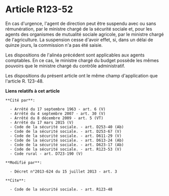 # Article R123-52

En cas d'urgence, l'agent de direction peut être suspendu avec ou sans rémunération, par le ministre chargé de la sécurité
sociale et, pour les agents des organismes de mutualité sociale agricole, par le ministre chargé de l'agriculture. La
suspension cesse d'avoir effet, si, dans un délai de quinze jours, la commission n'a pas été saisie. 

Les dispositions de l'alinéa précédent sont applicables aux agents comptables. En ce cas, le ministre chargé du budget
possède les mêmes pouvoirs que le ministre chargé du contrôle administratif. 

Les dispositions du présent article ont le même champ d'application que l'article R. 123-48.

**Liens relatifs à cet article**

	**Cité par**:

	  - Arrêté du 17 septembre 1963 - art. 6 (V)
	  - Arrêté du 4 septembre 2007 - art. 30 (V)
	  - Arrêté du 8 décembre 2009 - art. 5 (VT)
	  - Arrêté du 17 mars 2015 (V)
	  - Code de la sécurité sociale. - art. D253-40 (Ab)
	  - Code de la sécurité sociale. - art. D253-67 (V)
	  - Code de la sécurité sociale. - art. D611-29 (V)
	  - Code de la sécurité sociale. - art. D613-24 (Ab)
	  - Code de la sécurité sociale. - art. D623-17 (Ab)
	  - Code de la sécurité sociale. - art. R123-53 (V)
	  - Code rural - art. D723-190 (V)

	**Modifié par**:

	  - Décret n°2013-624 du 15 juillet 2013 - art. 3

	**Cite**:

	  - Code de la sécurité sociale. - art. R123-48
